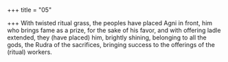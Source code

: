 +++
title = "05"

+++
With twisted ritual grass, the peoples have placed Agni in front, him who  brings fame as a prize, for the sake of his favor,
and with offering ladle extended, they (have placed) him, brightly
shining, belonging to all the gods, the Rudra of the sacrifices, bringing  success to the offerings of the (ritual) workers.
